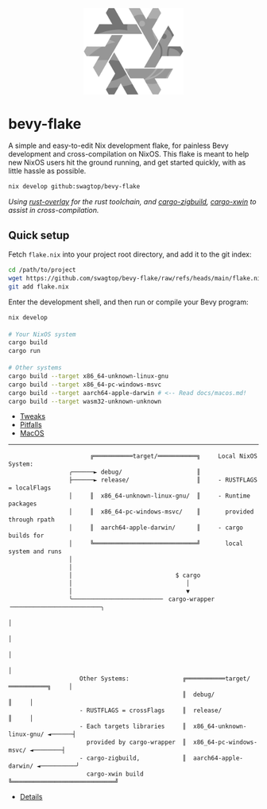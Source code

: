 <div align="center"> <img src="bevy-flake.svg" width="200"/> </div>

# bevy-flake

A simple and easy-to-edit Nix development flake,
for painless Bevy development and cross-compilation on NixOS.
This flake is meant to help new NixOS users hit the ground running,
and get started quickly, with as little hassle as possible.

```sh
nix develop github:swagtop/bevy-flake
```

*Using [rust-overlay][overlay] for the rust toolchain,
and [cargo-zigbuild][zigbuild], [cargo-xwin](xwin) to assist in
cross-compilation.*

[overlay]: https://github.com/oxalica/rust-overlay/
[zigbuild]: https://github.com/rust-cross/cargo-zigbuild
[xwin]: https://github.com/rust-cross/cargo-xwin

## Quick setup

Fetch `flake.nix` into your project root directory, and add it to the git index:

```sh
cd /path/to/project
wget https://github.com/swagtop/bevy-flake/raw/refs/heads/main/flake.nix
git add flake.nix
```

Enter the development shell, and then run or compile your Bevy program:

```sh
nix develop

# Your NixOS system
cargo build
cargo run

# Other systems
cargo build --target x86_64-unknown-linux-gnu
cargo build --target x86_64-pc-windows-msvc
cargo build --target aarch64-apple-darwin # <-- Read docs/macos.md!
cargo build --target wasm32-unknown-unknown
```

- [Tweaks](docs/tweaks.md)
- [Pitfalls](docs/pitfalls.md)
- [MacOS](docs/macos.md)

---
```
                       ╔═══════════target/═══════════╗     Local NixOS System: 
                 ╭──────► debug/                     ║     
                 ├──────► release/                   ║     - RUSTFLAGS = localFlags
                 │     ║  x86_64-unknown-linux-gnu/  ║     - Runtime packages 
                 │     ║  x86_64-pc-windows-msvc/    ║       provided through rpath 
                 │     ║  aarch64-apple-darwin/      ║     - cargo builds for 
                 │     ╚═════════════════════════════╝       local system and runs
                 │
                 │
                 │                             $ cargo
                 │                                │
                 │                                ▼
                 ╰─────────────────────────╴ cargo-wrapper ╶─────────────────────────╮
                                                                                     │
                                                                                     │
                                                                                     │
                                                                                     │
                    Other Systems:               ╔═══════════target/═══════════╗     │
                                                 ║  debug/                     ║     │
                    - RUSTFLAGS = crossFlags     ║  release/                   ║     │
                    - Each targets libraries     ║  x86_64-unknown-linux-gnu/ ◄──────┤
                      provided by cargo-wrapper  ║  x86_64-pc-windows-msvc/ ◄────────┤
                    - cargo-zigbuild,            ║  aarch64-apple-darwin/ ◄──────────╯
                      cargo-xwin build           ╚═════════════════════════════╝
```
- [Details](docs/details.md)
